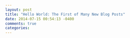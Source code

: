 ```yaml
---
layout: post
title: "Hello World: The First of Many New Blog Posts"
date: 2014-07-15 00:54:13 -0400
comments: true
categories: 
---
```

